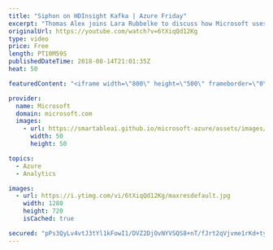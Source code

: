 ```yaml
---
title: "Siphon on HDInsight Kafka | Azure Friday"
excerpt: "Thomas Alex joins Lara Rubbelke to discuss how Microsoft uses Apache Kafka for HDInsight to power Siphon, a data ingestion service for internal use. Apache Kafka for HDInsight is an enterprise-grade, open-source, streaming ingestion service. Microsoft created Siphon as a highly available and reliable"
originalUrl: https://youtube.com/watch?v=6tXiqQd12Kg
type: video
price: Free
length: PT10M59S
publishedDateTime: 2018-08-14T21:01:35Z
heat: 50

featuredContent: "<iframe width=\"800\" height=\"500\" frameborder=\"0\" src=\"https://www.youtube.com/embed/6tXiqQd12Kg\" allow=\"accelerometer; autoplay; encrypted-media; gyroscope; picture-in-picture\" allowfullscreen></iframe>"

provider:
  name: Microsoft
  domain: microsoft.com
  images:
    - url: https://smartableai.github.io/microsoft-azure/assets/images/organizations/microsoft.com-50x50.jpg
      width: 50
      height: 50

topics:
  - Azure
  - Analytics

images:
  - url: https://i.ytimg.com/vi/6tXiqQd12Kg/maxresdefault.jpg
    width: 1280
    height: 720
    isCached: true

secured: "pPs3QyLv4vtJ3tYl1kFowI1/DVZ2DjOvNYVSQS8+nT/fJrt2qVjvme1rKd+tycQlswNMJCNmE/bNlAmcuU+HQMZf/qTe/gDxpl22/W9wGE16KTNPu2y0Yi2qHvUfZzGaP6QDwa1bJXWVKNdhyQ2zov/jUrLSCCVYZ0cVNdDX/hVRXR+aWs0X0BYZdW8y8kfi3drOEnp0OPF+GQ0PND9nIabiyAzpeUXOWIVNbKNE9/giidie96WB86TUGgnRm5MUf6R19sB2cdRK1xw8iUX1pedmTuOrjaT744CkLvm7MrCyRW0HKHvbG6fM/NGPTw1bJMPhPOd80EIvlN6SxVANQqf3vhiiyTU7equ84wGUMmkZY9ksAG6sSfrynIP5qslg8pY0ZHwyFXYPm4J+vG5kS/zo5l/HJHywAnNgpzKRSn4=;yXgv5nlM0f4NnkoAxnYhlw=="
---
```


